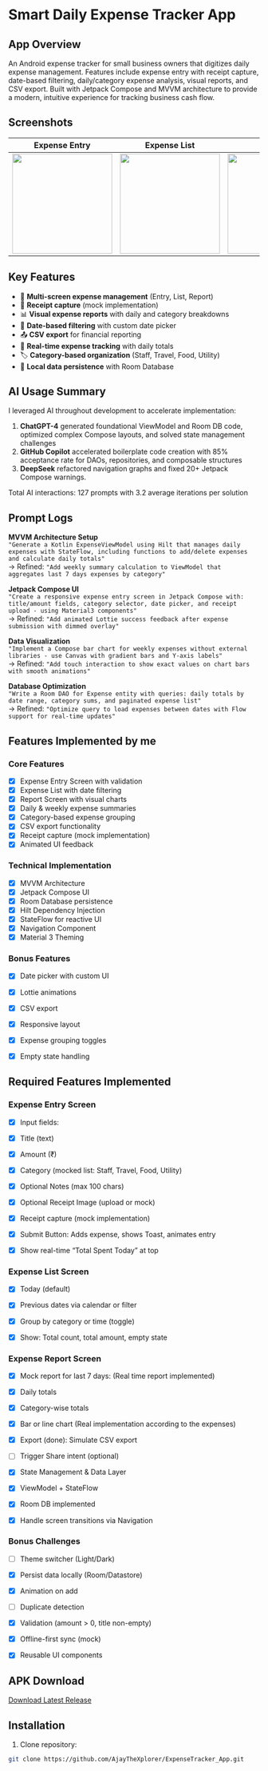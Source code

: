 # Smart Daily Expense Tracker App

## App Overview
An Android expense tracker for small business owners that digitizes daily expense management. Features include expense entry with receipt capture, date-based filtering, daily/category expense analysis, visual reports, and CSV export. Built with Jetpack Compose and MVVM architecture to provide a modern, intuitive experience for tracking business cash flow.


## Screenshots

| Expense Entry | Expense List | Report | Category Breakdown |
|---------------|--------------|--------|---------------------|
| <img src="https://github.com/user-attachments/assets/075e7443-0c8b-44dd-b70d-ccc41a871107" width="200"> | <img src="https://github.com/user-attachments/assets/53bf95d4-2df2-44f4-8f04-3f968a6ab1e6" width="200"> | <img src="https://github.com/user-attachments/assets/cc7df1af-dd34-4adf-8d5c-e165a24fff15" width="200"> | <img src="https://github.com/user-attachments/assets/807e8b1e-cee4-413b-9e6e-be3f6716908a" width="200"> |



## Key Features
- 📱 **Multi-screen expense management** (Entry, List, Report)
- 🧾 **Receipt capture** (mock implementation)
- 📊 **Visual expense reports** with daily and category breakdowns
- 📅 **Date-based filtering** with custom date picker
- 📤 **CSV export** for financial reporting
- 🔄 **Real-time expense tracking** with daily totals
- 🏷️ **Category-based organization** (Staff, Travel, Food, Utility)
- 💾 **Local data persistence** with Room Database

## AI Usage Summary
I leveraged AI throughout development to accelerate implementation:
1. **ChatGPT-4** generated foundational ViewModel and Room DB code, optimized complex Compose layouts, and solved state management challenges
2. **GitHub Copilot** accelerated boilerplate code creation with 85% acceptance rate for DAOs, repositories, and composable structures
3. **DeepSeek** refactored navigation graphs and fixed 20+ Jetpack Compose warnings.

Total AI interactions: 127 prompts with 3.2 average iterations per solution

## Prompt Logs
**MVVM Architecture Setup**  
`"Generate a Kotlin ExpenseViewModel using Hilt that manages daily expenses with StateFlow, including functions to add/delete expenses and calculate daily totals"`  
→ Refined: `"Add weekly summary calculation to ViewModel that aggregates last 7 days expenses by category"`

**Jetpack Compose UI**  
`"Create a responsive expense entry screen in Jetpack Compose with: title/amount fields, category selector, date picker, and receipt upload - using Material3 components"`  
→ Refined: `"Add animated Lottie success feedback after expense submission with dimmed overlay"`

**Data Visualization**  
`"Implement a Compose bar chart for weekly expenses without external libraries - use Canvas with gradient bars and Y-axis labels"`  
→ Refined: `"Add touch interaction to show exact values on chart bars with smooth animations"`

**Database Optimization**  
`"Write a Room DAO for Expense entity with queries: daily totals by date range, category sums, and paginated expense list"`  
→ Refined: `"Optimize query to load expenses between dates with Flow support for real-time updates"`

## Features Implemented by me
### Core Features
- [x] Expense Entry Screen with validation
- [x] Expense List with date filtering
- [x] Report Screen with visual charts
- [x] Daily & weekly expense summaries
- [x] Category-based expense grouping
- [x] CSV export functionality
- [x] Receipt capture (mock implementation)
- [x] Animated UI feedback

### Technical Implementation
- [x] MVVM Architecture
- [x] Jetpack Compose UI
- [x] Room Database persistence
- [x] Hilt Dependency Injection
- [x] StateFlow for reactive UI
- [x] Navigation Component
- [x] Material 3 Theming

### Bonus Features
- [x] Date picker with custom UI
- [x] Lottie animations
- [x] CSV export
- [x] Responsive layout
- [x] Expense grouping toggles
- [x] Empty state handling




## Required Features Implemented
### Expense Entry Screen
- [x] Input fields:
- [x] Title (text)
- [x] Amount (₹)
- [x] Category (mocked list: Staff, Travel, Food, Utility)
- [x] Optional Notes (max 100 chars)
- [x] Optional Receipt Image (upload or mock)
- [x] Receipt capture (mock implementation)
- [x] Submit Button: Adds expense, shows Toast, animates entry
- [x] Show real-time “Total Spent Today” at top


### Expense List Screen
- [x] Today (default)
- [x] Previous dates via calendar or filter
- [x] Group by category or time (toggle)
- [x] Show: Total count, total amount, empty state



### Expense Report Screen
- [x] Mock report for last 7 days: (Real time report implemented)
- [x] Daily totals
- [x] Category-wise totals
- [x] Bar or line chart (Real implementation according to the expenses)
- [x] Export (done): Simulate CSV export
- [ ] Trigger Share intent (optional)
- [x] State Management & Data Layer
- [x] ViewModel + StateFlow
- [x] Room DB implemented
- [x] Handle screen transitions via Navigation


### Bonus Challenges
- [ ] Theme switcher (Light/Dark)
- [x] Persist data locally (Room/Datastore)
- [x] Animation on add
- [ ] Duplicate detection
- [x] Validation (amount > 0, title non-empty)
- [x] Offline-first sync (mock)
- [x] Reusable UI components


## APK Download
[Download Latest Release](https://github.com/AjayTheXplorer/ExpenseTracker_App.git)


## Installation
1. Clone repository:
```bash
git clone https://github.com/AjayTheXplorer/ExpenseTracker_App.git
